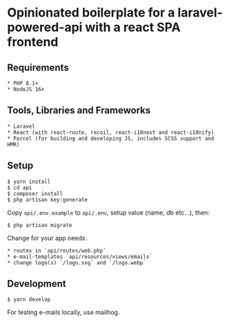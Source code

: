 # Opinionated boilerplate for a laravel-powered-api with a react SPA frontend

## Requirements

    * PHP 8.1+
    * NodeJS 16+

## Tools, Libraries and Frameworks

    * Laravel
    * React (with react-route, recoil, react-i18next and react-i18nify)
    * Parcel (for building and developing JS, includes SCSS support and HMR)

## Setup

    $ yarn install
    $ cd api
    $ composer install
    $ php artisan key:generate

Copy `api/.env.example` to `api/.env`, setup value (name, db etc…), then:

    $ php artisan migrate

Change for your app needs:

    * routes in `api/routes/web.php`
    * e-mail-templates `api/resources/views/emails`
    * change logo(s) `/logo.svg` and `/logo.webp`

## Development

    $ yarn develop

For testing e-mails locally, use mailhog. 
